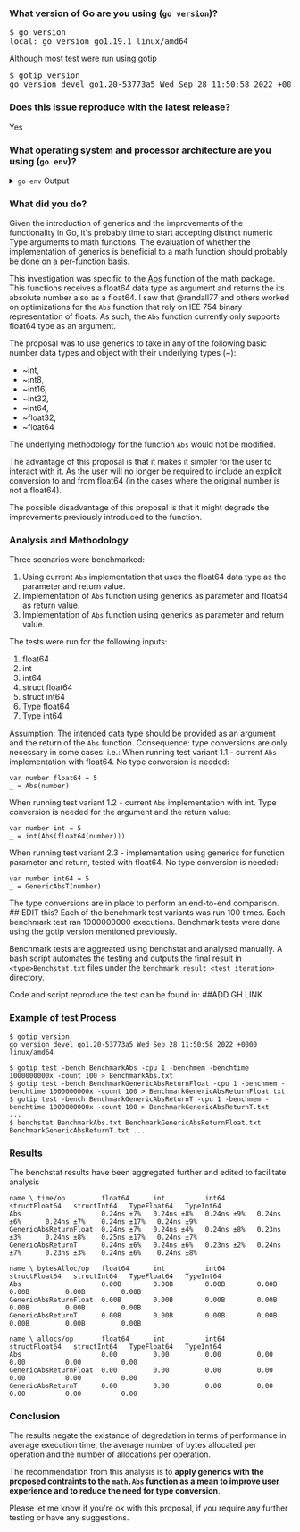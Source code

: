 <!--
Please answer these questions before submitting your issue. Thanks!
-->

### What version of Go are you using (`go version`)?

<pre>
$ go version
local: go version go1.19.1 linux/amd64
</pre>

Although most test were run using gotip
<pre>
$ gotip version
go version devel go1.20-53773a5 Wed Sep 28 11:50:58 2022 +0000 linux/amd64
</pre>

### Does this issue reproduce with the latest release?
Yes


### What operating system and processor architecture are you using (`go env`)?

<details><summary><code>go env</code> Output</summary><br><pre>
$ go env
GO111MODULE=""
GOARCH="amd64"
GOBIN="/home/falves/go/bin"
GOCACHE="/home/falves/.cache/go-build"
GOENV="/home/falves/.config/go/env"
GOEXE=""
GOEXPERIMENT=""
GOFLAGS=""
GOHOSTARCH="amd64"
GOHOSTOS="linux"
GOINSECURE=""
GOMODCACHE="/home/falves/go/pkg/mod"
GONOPROXY=""
GONOSUMDB=""
GOOS="linux"
GOPATH="/home/falves/go"
GOPRIVATE=""
GOPROXY="https://proxy.golang.org,direct"
GOROOT="/usr/local/go"
GOSUMDB="sum.golang.org"
GOTMPDIR=""
GOTOOLDIR="/usr/local/go/pkg/tool/linux_amd64"
GOVCS=""
GOVERSION="go1.19.1"
GCCGO="gccgo"
GOAMD64="v1"
AR="ar"
CC="gcc"
CXX="g++"
CGO_ENABLED="1"
GOMOD="/dev/null"
GOWORK=""
CGO_CFLAGS="-g -O2"
CGO_CPPFLAGS=""
CGO_CXXFLAGS="-g -O2"
CGO_FFLAGS="-g -O2"
CGO_LDFLAGS="-g -O2"
PKG_CONFIG="pkg-config"
GOGCCFLAGS="-fPIC -m64 -pthread -fno-caret-diagnostics -Qunused-arguments -Wl,--no-gc-sections -fmessage-length=0 -fdebug-prefix-map=/tmp/go-build1430203757=/tmp/go-build -gno-record-gcc-switches"
</pre></details>

### What did you do?

Given the introduction of generics and the improvements of the functionality in Go, it's probably time to start accepting distinct numeric Type arguments to math functions. The evaluation of whether the implementation of generics is beneficial to a math function should probably be done on a per-function basis.

This investigation was specific to the [Abs](https://github.com/golang/go/blob/master/src/math/abs.go) function of the math package. This functions receives a float64 data type as argument and returns the its absolute number also as a float64.
I saw that @randall77 and others worked on optimizations for the `Abs` function that rely on IEE 754 binary representation of floats. As such, the `Abs` function currently only supports float64 type as an argument.

The proposal was to use generics to take in any of the following basic number data types and object with their underlying types (~):
- ~int,
- ~int8,
- ~int16,
- ~int32,
- ~int64,
- ~float32,
- ~float64

The underlying methodology for the function `Abs` would not be modified.

The advantage of this proposal is that it makes it simpler for the user to interact with it. As the user will no longer be required to include an explicit conversion to and from float64 (in the cases where the original number is not a float64).

The possible disadvantage of this proposal is that it might degrade the improvements previously introduced to the function.

### Analysis and Methodology

Three scenarios were benchmarked:

1. Using current `Abs` implementation that uses the float64 data type as the parameter and return value.
2. Implementation of `Abs` function using generics as parameter and float64 as return value.
3. Implementation of `Abs` function using generics as parameter and return value.

The tests were run for the following inputs:
1. float64
2. int
3. int64
4. struct float64
5. struct int64
6. Type float64
7. Type int64

Assumption: The intended data type should be provided as an argument and the return of the `Abs` function.
Consequence: type conversions are only necessary in some cases:
i.e.:
When running test variant 1.1 - current `Abs` implementation with float64. No type conversion is needed:
```
var number float64 = 5
_ = Abs(number)
```
When running test variant 1.2 - current `Abs` implementation with int. Type conversion is needed for the argument and the return value:
```
var number int = 5
_ = int(Abs(float64(number)))
```
When running test variant 2.3 - implementation using generics for function parameter and return, tested with float64. No type conversion is needed:
```
var number int64 = 5
_ = GenericAbsT(number)
```

The type conversions are in place to perform an end-to-end comparison.  ## EDIT this?
Each of the benchmark test variants was run 100 times. Each benchmark test ran 1000000000 executions.
Benchmark tests were done using the gotip version mentioned previously.

Benchmark tests are aggreated using benchstat and analysed manually.
A bash script automates the testing and outputs the final result in `<type>Benchstat.txt` files under the `benchmark_result_<test_iteration>` directory.

Code and script reproduce the test can be found in: ##ADD GH LINK

### Example of test Process
```
$ gotip version
go version devel go1.20-53773a5 Wed Sep 28 11:50:58 2022 +0000 linux/amd64

$ gotip test -bench BenchmarkAbs -cpu 1 -benchmem -benchtime 1000000000x -count 100 > BenchmarkAbs.txt
$ gotip test -bench BenchmarkGenericAbsReturnFloat -cpu 1 -benchmem -benchtime 1000000000x -count 100 > BenchmarkGenericAbsReturnFloat.txt
$ gotip test -bench BenchmarkGenericAbsReturnT -cpu 1 -benchmem -benchtime 1000000000x -count 100 > BenchmarkGenericAbsReturnT.txt
...
$ benchstat BenchmarkAbs.txt BenchmarkGenericAbsReturnFloat.txt BenchmarkGenericAbsReturnT.txt ...
```
### Results 
The benchstat results have been aggregated further and edited to facilitate analysis

```
name \ time/op         float64      int          int64        structFloat64   structInt64   TypeFloat64   TypeInt64
Abs                    0.24ns ±7%   0.24ns ±8%   0.24ns ±9%   0.24ns ±6%      0.24ns ±7%    0.24ns ±17%   0.24ns ±9%
GenericAbsReturnFloat  0.24ns ±7%   0.24ns ±4%   0.24ns ±8%   0.23ns ±3%      0.24ns ±8%    0.25ns ±17%   0.24ns ±7%
GenericAbsReturnT      0.24ns ±6%   0.24ns ±6%   0.23ns ±2%   0.24ns ±7%      0.23ns ±3%    0.24ns ±6%    0.24ns ±8%

name \ bytesAlloc/op   float64      int          int64        structFloat64   structInt64   TypeFloat64   TypeInt64
Abs                    0.00B        0.00B        0.00B        0.00B           0.00B         0.00B         0.00B
GenericAbsReturnFloat  0.00B        0.00B        0.00B        0.00B           0.00B         0.00B         0.00B
GenericAbsReturnT      0.00B        0.00B        0.00B        0.00B           0.00B         0.00B         0.00B

name \ allocs/op       float64      int          int64        structFloat64   structInt64   TypeFloat64   TypeInt64
Abs                    0.00         0.00         0.00         0.00            0.00          0.00          0.00
GenericAbsReturnFloat  0.00         0.00         0.00         0.00            0.00          0.00          0.00
GenericAbsReturnT      0.00         0.00         0.00         0.00            0.00          0.00          0.00
```

### Conclusion

The results negate the existance of degredation in terms of performance in average execution time, the average number of bytes allocated per operation and the number of allocations per operation.

The recommendation from this analysis is to **apply generics with the proposed contraints to the `math.Abs` function as a mean to improve user experience and to reduce the need for type conversion**.

Please let me know if you're ok with this proposal, if you require any further testing or have any suggestions.